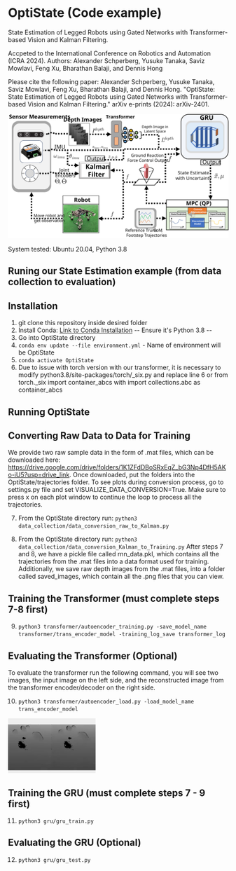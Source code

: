 # OptiState (Code example)
State Estimation of Legged Robots using Gated Networks
with Transformer-based Vision and Kalman Filtering.

Accpeted to the International Conference on Robotics and Automation (ICRA 2024). 
Authors: Alexander Schperberg, Yusuke Tanaka, Saviz Mowlavi, Feng Xu, Bharathan Balaji, and Dennis Hong

Please cite the following paper: Alexander Schperberg, Yusuke Tanaka, Saviz Mowlavi, Feng Xu, Bharathan Balaji, and Dennis Hong. "OptiState: State Estimation of Legged Robots using Gated Networks with Transformer-based Vision and Kalman Filtering." arXiv e-prints (2024): arXiv-2401.

![](flowchart.svg)

System tested: Ubuntu 20.04, Python 3.8
## Runing our State Estimation example (from data collection to evaluation)
## Installation
1. git clone this repository inside desired folder
2. Install Conda: [Link to Conda Installation](https://docs.conda.io/projects/conda/en/latest/user-guide/install/linux.html) -- Ensure it's Python 3.8 --
3. Go into OptiState directory
4. `conda env update --file environment.yml` - Name of environment will be OptiState
5. `conda activate OptiState`
6. Due to issue with torch version with our transformer, it is necessary to modify python3.8/site-packages/torch/_six.py and replace line 6 or from torch._six import container_abcs with import collections.abc as container_abcs
## Running OptiState 
## Converting Raw Data to Data for Training
We provide two raw sample data in the form of .mat files, which can be downloaded here: https://drive.google.com/drive/folders/1K1ZFdDBoSRxEqZ_bG3Np4DfH5AKo-iU5?usp=drive_link. 
Once downloaded, put the folders into the OptiState/trajectories folder.
To see plots during conversion process, go to settings.py file and set VISUALIZE_DATA_CONVERSION=True. Make sure to press x on each plot window to continue the loop to process all the trajectories.

7. From the OptiState directory run: `python3 data_collection/data_conversion_raw_to_Kalman.py`

8. From the OptiState directory run: `python3 data_collection/data_conversion_Kalman_to_Training.py`
After steps 7 and 8, we have a pickle file called rnn_data.pkl, which contains all the trajectories from the .mat files into a data format used for training. Additionally, we save raw depth images from the .mat files, into a folder called saved_images, which contain all the .png files that you can view.

## Training the Transformer (must complete steps 7-8 first)
9. `python3 transformer/autoencoder_training.py -save_model_name transformer/trans_encoder_model -training_log_save transformer_log`

## Evaluating the Transformer (Optional)
To evaluate the transformer run the following command, you will see two images, the input image on the left side, and the reconstructed image from the transformer encoder/decoder on the right side. 

10. `python3 transformer/autoencoder_load.py -load_model_name trans_encoder_model`

<img src="https://github.com/AlexS28/OptiState/blob/main/ezgif.com-video-to-gif.gif" width="200">

## Training the GRU (must complete steps 7 - 9 first)
11. `python3 gru/gru_train.py`

## Evaluating the GRU (Optional)
12. `python3 gru/gru_test.py`











